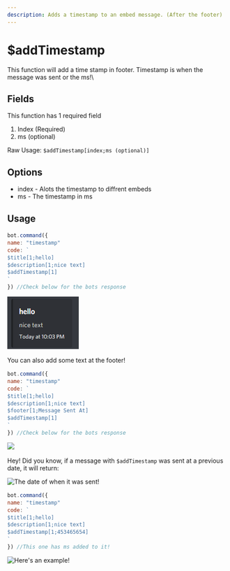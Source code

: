 ```yaml
---
description: Adds a timestamp to an embed message. (After the footer)
---
```


# $addTimestamp

This function will add a time stamp in footer. Timestamp is when the message was sent or the ms!\\

## Fields

This function has 1 required field

1. Index (Required)
2. ms (optional)

Raw Usage: `$addTimestamp[index;ms (optional)]`

## Options

* index - Alots the timestamp to diffrent embeds
* ms - The timestamp in ms

## Usage

```javascript
bot.command({
name: "timestamp"
code: `
$title[1;hello]
$description[1;nice text]
$addTimestamp[1]
`
}) //Check below for the bots response
```

![](<../../.gitbook/assets/image (39) (2) (2) (2) (3) (1).png>)

You can also add some text at the footer!

```javascript
bot.command({
name: "timestamp"
code: `
$title[1;hello]
$description[1;nice text]
$footer[1;Message Sent At]
$addTimestamp[1]
`
}) //Check below for the bots response
```

![](<../../.gitbook/assets/image (64).png>)

Hey! Did you know, if a message with `$addTimestamp` was sent at a previous date, it will return:

![The date of when it was sent!](<../../.gitbook/assets/image (57).png>)

```javascript
bot.command({
name: "timestamp"
code: `
$title[1;hello]
$description[1;nice text]
$addTimestamp[1;453465654]
`
}) //This one has ms added to it!
```

![Here's an example!](<../../.gitbook/assets/image (74).png>)
